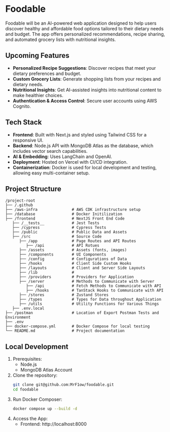 # Foodable

Foodable will be an AI-powered web application designed to help users discover healthy and affordable food options tailored to their dietary needs and budget. The app offers personalized recommendations, recipe sharing, and automated grocery lists with nutritional insights.

## Upcoming Features
- **Personalized Recipe Suggestions**: Discover recipes that meet your dietary preferences and budget.
- **Custom Grocery Lists**: Generate shopping lists from your recipes and dietary needs.
- **Nutritional Insights**: Get AI-assisted insights into nutritional content to make healthier choices.
- **Authentication & Access Control**: Secure user accounts using AWS Cognito.

## Tech Stack
- **Frontend**: Built with Next.js and styled using Tailwind CSS for a responsive UI.
- **Backend**: Node.js API with MongoDB Atlas as the database, which includes vector search capabilities.
- **AI & Embedding**: Uses LangChain and OpenAI.
- **Deployment**: Hosted on Vercel with CI/CD integration.
- **Containerization**: Docker is used for local development and testing, allowing easy multi-container setup.

## Project Structure
```plaintext
/project-root
├── /.github
├── /aws-infra               # AWS CDK infrastructure setup
├── /database                # Docker Initilization
├── /frontend                # NextJS Front End Code
   ├── /__tests__            # Jest Tests
   ├── /cypress              # Cypress Tests
   ├── /public               # Public Data and Assets
   ├── /src                  # Source Code
      ├── /app               # Page Routes and API Routes
         ├── /api            # API Rotues
      ├── /assets            # Assets (fonts, images)
      ├── /components        # UI Components
      ├── /config            # Configurations of Data
      ├── /hooks             # Client Side Custom Hooks
      ├── /layouts           # Client and Server Side Layouts
      ├── /lib               # 
      ├── /providers         # Providers for Application
      ├── /server            # Methods to Communicate with Server
         ├── /api            # Fetch Methods to Communicate with API
         ├── /hooks          # TanStack Hooks to Communicate with API
      ├── /stores            # Zustand Stores
      ├── /types             # Types for Data throughout Application
      ├── /utils             # Utility Functions for Various Things
   ├── .env.local            
├── /postman                 # Location of Export Postman Tests and Environment
├── .env
├── docker-compose.yml       # Docker Compose for local testing
└── README.md                # Project documentation
```

## Local Development

1. Prerequisites:
   - Node.js
   - MongoDB Atlas Account
2. Clone the repository:
   ```bash
   git clone git@github.com:MrF1ow/foodable.git
   cd foodable
   ```
3. Run Docker Composer:
   ```bash
   docker compose up --build -d
   ```
4. Access the App:
    - Frontend: http://localhost:8000
